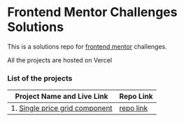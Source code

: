 # Frontend Mentor Challenges Solutions

This is a solutions repo for [frontend mentor](https://www.frontendmentor.io/) challenges.

All the projects are hosted on Vercel

### List of the projects

| Project Name and Live Link               | Repo Link           |
| ---------------------------------------- | ------------------- |
| 1. [Single price grid component](https://qrcodecomponent-harsh-kh08.vercel.app) | [repo link](https://github.com/harsh-kh08/FrontendMentorChallenges) |
